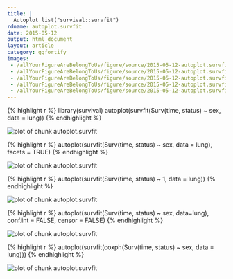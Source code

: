 ```yaml
---
title: |
  Autoplot list("survival::survfit")
rdname: autoplot.survfit
date: 2015-05-12
output: html_document
layout: article
category: ggfortify
images:
 - /allYourFigureAreBelongToUs/figure/source/2015-05-12-autoplot.survfit//autoplot.survfit-1.png
 - /allYourFigureAreBelongToUs/figure/source/2015-05-12-autoplot.survfit//autoplot.survfit-2.png
 - /allYourFigureAreBelongToUs/figure/source/2015-05-12-autoplot.survfit//autoplot.survfit-3.png
 - /allYourFigureAreBelongToUs/figure/source/2015-05-12-autoplot.survfit//autoplot.survfit-4.png
 - /allYourFigureAreBelongToUs/figure/source/2015-05-12-autoplot.survfit//autoplot.survfit-5.png
---
```





{% highlight r %}
library(survival)
autoplot(survfit(Surv(time, status) ~ sex, data = lung))
{% endhighlight %}

![plot of chunk autoplot.survfit](/allYourFigureAreBelongToUs/figure/source/2015-05-12-autoplot.survfit/autoplot.survfit-1.png) 

{% highlight r %}
autoplot(survfit(Surv(time, status) ~ sex, data = lung), facets = TRUE)
{% endhighlight %}

![plot of chunk autoplot.survfit](/allYourFigureAreBelongToUs/figure/source/2015-05-12-autoplot.survfit/autoplot.survfit-2.png) 

{% highlight r %}
autoplot(survfit(Surv(time, status) ~ 1, data = lung))
{% endhighlight %}

![plot of chunk autoplot.survfit](/allYourFigureAreBelongToUs/figure/source/2015-05-12-autoplot.survfit/autoplot.survfit-3.png) 

{% highlight r %}
autoplot(survfit(Surv(time, status) ~ sex, data=lung), conf.int = FALSE, censor = FALSE)
{% endhighlight %}

![plot of chunk autoplot.survfit](/allYourFigureAreBelongToUs/figure/source/2015-05-12-autoplot.survfit/autoplot.survfit-4.png) 

{% highlight r %}
autoplot(survfit(coxph(Surv(time, status) ~ sex, data = lung)))
{% endhighlight %}

![plot of chunk autoplot.survfit](/allYourFigureAreBelongToUs/figure/source/2015-05-12-autoplot.survfit/autoplot.survfit-5.png) 